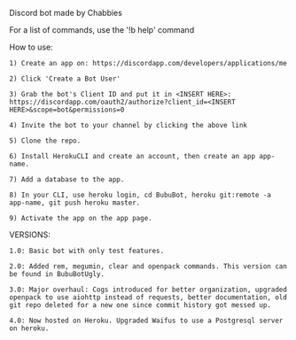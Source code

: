 Discord bot made by Chabbies


For a list of commands, use the '!b help' command


How to use:

    1) Create an app on: https://discordapp.com/developers/applications/me
    
    2) Click 'Create a Bot User'
    
    3) Grab the bot's Client ID and put it in <INSERT HERE>: https://discordapp.com/oauth2/authorize?client_id=<INSERT HERE>&scope=bot&permissions=0
    
    4) Invite the bot to your channel by clicking the above link
    
    5) Clone the repo.

    6) Install HerokuCLI and create an account, then create an app app-name.

    7) Add a database to the app.

    8) In your CLI, use heroku login, cd BubuBot, heroku git:remote -a app-name, git push heroku master.

    9) Activate the app on the app page.


VERSIONS:
    
    1.0: Basic bot with only test features.

    2.0: Added rem, megumin, clear and openpack commands. This version can be found in BubuBotUgly.

    3.0: Major overhaul: Cogs introduced for better organization, upgraded openpack to use aiohttp instead of requests, better documentation, old git repo deleted for a new one since commit history got messed up.
    
    4.0: Now hosted on Heroku. Upgraded Waifus to use a Postgresql server on heroku.